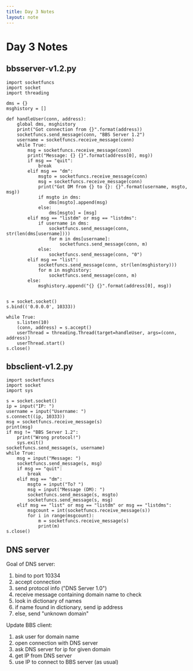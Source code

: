 ```yaml
---
title: Day 3 Notes
layout: note
---
```


# Day 3 Notes

## bbsserver-v1.2.py

```
import socketfuncs
import socket
import threading

dms = {}
msghistory = []

def handleUser(conn, address):
	global dms, msghistory
	print("Got connection from {}".format(address))
	socketfuncs.send_message(conn, "BBS Server 1.2")
	username = socketfuncs.receive_message(conn)
	while True:
		msg = socketfuncs.receive_message(conn)
		print("Message: {} {}".format(address[0], msg))
		if msg == "quit":
			break
		elif msg == "dm":
			msgto = socketfuncs.receive_message(conn)
			msg = socketfuncs.receive_message(conn)
			print("Got DM from {} to {}: {}".format(username, msgto, msg))
			if msgto in dms:
				dms[msgto].append(msg)
			else:
				dms[msgto] = [msg]
		elif msg == "listdm" or msg == "listdms":
			if username in dms:
				socketfuncs.send_message(conn, str(len(dms[username])))
				for m in dms[username]:
					socketfuncs.send_message(conn, m)
			else:
				socketfuncs.send_message(conn, "0")
		elif msg == "list":
			socketfuncs.send_message(conn, str(len(msghistory)))
			for m in msghistory:
				socketfuncs.send_message(conn, m)
		else:
			msghistory.append("{} {}".format(address[0], msg))


s = socket.socket()
s.bind(('0.0.0.0', 10333))

while True:
	s.listen(10)
	(conn, address) = s.accept()
	userThread = threading.Thread(target=handleUser, args=(conn, address))
	userThread.start()
s.close()
```

## bbsclient-v1.2.py

```
import socketfuncs
import socket
import sys

s = socket.socket()
ip = input("IP: ")
username = input("Username: ")
s.connect((ip, 10333))
msg = socketfuncs.receive_message(s)
print(msg)
if msg != "BBS Server 1.2":
	print("Wrong protocol!")
	sys.exit()
socketfuncs.send_message(s, username)
while True:
	msg = input("Message: ")
	socketfuncs.send_message(s, msg)
	if msg == "quit":
		break
	elif msg == "dm":
		msgto = input("To? ")
		msg = input("Message (DM): ")
		socketfuncs.send_message(s, msgto)
		socketfuncs.send_message(s, msg)
	elif msg == "list" or msg == "listdm" or msg == "listdms":
		msgcount = int(socketfuncs.receive_message(s))
		for i in range(msgcount):
			m = socketfuncs.receive_message(s)
			print(m)
s.close()
```

## DNS server

Goal of DNS server:

1. bind to port 10334
2. accept connection
3. send protocol info ("DNS Server 1.0")
4. receive message containing domain name to check
5. look in dictionary of names
6. if name found in dictionary, send ip address
7. else, send "unknown domain"

Update BBS client:

1. ask user for domain name
2. open connection with DNS server
3. ask DNS server for ip for given domain
4. get IP from DNS server
5. use IP to connect to BBS server (as usual)


